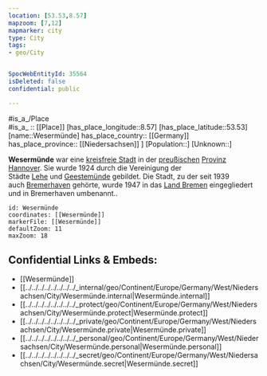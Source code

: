 ```yaml
---
location: [53.53,8.57] 
mapzoom: [7,12] 
mapmarker: city 
type: City
tags:
- geo/City


SpocWebEntityId: 35564
isDeleted: false
confidential: public

---
```

#is_a_/Place  
#is_a_ :: [[Place]] 
[has_place_longitude::8.57] 
[has_place_latitude::53.53] 
[name::Wesermünde] 
has_place_country:: [[Germany]]  
has_place_province:: [[Niedersachsen]] ] 
[Population::] 
[Unknown::] 

**Wesermünde** war eine [kreisfreie Stadt](https://de.wikipedia.org/wiki/Kreisfreie_Stadt "Kreisfreie Stadt") in der [preußischen](https://de.wikipedia.org/wiki/Preu%C3%9Fen "Preußen") [Provinz Hannover](https://de.wikipedia.org/wiki/Provinz_Hannover "Provinz Hannover"). Sie wurde 1924 durch die Vereinigung der Städte [Lehe](https://de.wikipedia.org/wiki/Lehe_(Bremerhaven) "Lehe (Bremerhaven)") und [Geestemünde](https://de.wikipedia.org/wiki/Geestem%C3%BCnde "Geestemünde") gebildet. Die Stadt, zu der seit 1939 auch [Bremerhaven](https://de.wikipedia.org/wiki/Bremerhaven "Bremerhaven") gehörte, wurde 1947 in das [Land Bremen](https://de.wikipedia.org/wiki/Land_Bremen "Land Bremen") eingegliedert und in Bremerhaven umbenannt..

```leaflet
id: Wesermünde
coordinates: [[Wesermünde]] 
markerFile: [[Wesermünde]] 
defaultZoom: 11 
maxZoom: 18
```


## Confidential Links & Embeds: 
- [[Wesermünde]]  
- [[../../../../../../../../_internal/geo/Continent/Europe/Germany/West/Niedersachsen/City/Wesermünde.internal|Wesermünde.internal]] 
- [[../../../../../../../../_protect/geo/Continent/Europe/Germany/West/Niedersachsen/City/Wesermünde.protect|Wesermünde.protect]] 
- [[../../../../../../../../_private/geo/Continent/Europe/Germany/West/Niedersachsen/City/Wesermünde.private|Wesermünde.private]] 
- [[../../../../../../../../_personal/geo/Continent/Europe/Germany/West/Niedersachsen/City/Wesermünde.personal|Wesermünde.personal]] 
- [[../../../../../../../../_secret/geo/Continent/Europe/Germany/West/Niedersachsen/City/Wesermünde.secret|Wesermünde.secret]] 
